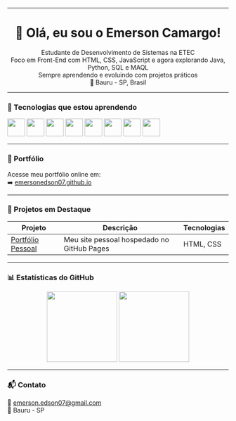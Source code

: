 

---

 <h1 align="center">👋 Olá, eu sou o Emerson Camargo!</h1>

<p align="center">
  Estudante de Desenvolvimento de Sistemas na ETEC<br>
  Foco em Front-End com HTML, CSS, JavaScript e agora explorando Java, Python, SQL e MAQL<br>
  Sempre aprendendo e evoluindo com projetos práticos<br>
  📍 Bauru - SP, Brasil
</p>

---

### 🚀 Tecnologias que estou aprendendo
<p>
  <img src="https://cdn.jsdelivr.net/gh/devicons/devicon/icons/html5/html5-original.svg" width="40" />
  <img src="https://cdn.jsdelivr.net/gh/devicons/devicon/icons/css3/css3-original.svg" width="40" />
  <img src="https://cdn.jsdelivr.net/gh/devicons/devicon/icons/javascript/javascript-original.svg" width="40" />
  <img src="https://cdn.jsdelivr.net/gh/devicons/devicon/icons/java/java-original.svg" width="40" />
  <img src="https://cdn.jsdelivr.net/gh/devicons/devicon/icons/python/python-original.svg" width="40" />
  <img src="https://cdn.jsdelivr.net/gh/devicons/devicon/icons/mysql/mysql-original.svg" width="40" />
  <img src="https://cdn.jsdelivr.net/gh/devicons/devicon/icons/git/git-original.svg" width="40" />
  <img src="https://cdn.jsdelivr.net/gh/devicons/devicon/icons/github/github-original.svg" width="40" />
</p>

---

### 📁 Portfólio
Acesse meu portfólio online em:  
➡️ [emersonedson07.github.io](https://emersonedson07.github.io)

---

### 📌 Projetos em Destaque
| Projeto | Descrição | Tecnologias |
|--------|-----------|-------------|
| [Portfólio Pessoal](https://github.com/emersonedson07/emersonedson07.github.io) | Meu site pessoal hospedado no GitHub Pages | HTML, CSS |

---

### 📊 Estatísticas do GitHub
<div align="center">
  <img height="160em" src="https://github-readme-stats.vercel.app/api?username=emersonedson07&show_icons=true&theme=tokyonight"/>
  <img height="160em" src="https://github-readme-stats.vercel.app/api/top-langs/?username=emersonedson07&layout=compact&theme=tokyonight"/>
</div>

---

### 📬 Contato
📧 emerson.edson07@gmail.com  
📍 Bauru - SP
